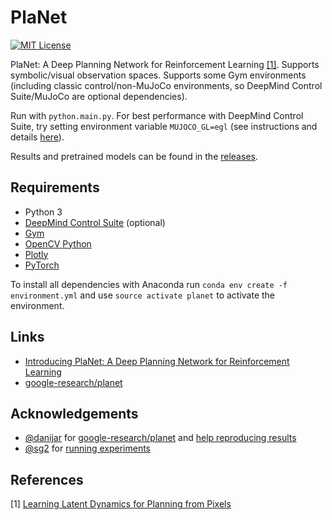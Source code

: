 PlaNet
======

[![MIT License](https://img.shields.io/badge/license-MIT-blue.svg)](LICENSE.md)

PlaNet: A Deep Planning Network for Reinforcement Learning [[1]](#references). Supports symbolic/visual observation spaces. Supports some Gym environments (including classic control/non-MuJoCo environments, so DeepMind Control Suite/MuJoCo are optional dependencies).

Run with `python.main.py`. For best performance with DeepMind Control Suite, try setting environment variable `MUJOCO_GL=egl` (see instructions and details [here](https://github.com/deepmind/dm_control#rendering)).


Results and pretrained models can be found in the [releases](https://github.com/Kaixhin/PlaNet/releases).

Requirements
------------

- Python 3
- [DeepMind Control Suite](https://github.com/deepmind/dm_control) (optional)
- [Gym](https://gym.openai.com/)
- [OpenCV Python](https://pypi.python.org/pypi/opencv-python)
- [Plotly](https://plot.ly/)
- [PyTorch](http://pytorch.org/)

To install all dependencies with Anaconda run `conda env create -f environment.yml` and use `source activate planet` to activate the environment. 

Links
-----

- [Introducing PlaNet: A Deep Planning Network for Reinforcement Learning](https://ai.googleblog.com/2019/02/introducing-planet-deep-planning.html)
- [google-research/planet](https://github.com/google-research/planet)

Acknowledgements
----------------

- [@danijar](https://github.com/danijar) for [google-research/planet](https://github.com/google-research/planet) and [help reproducing results](https://github.com/google-research/planet/issues/28)
- [@sg2](https://github.com/sg2) for [running experiments](https://github.com/Kaixhin/PlaNet/issues/9)

References
----------

[1] [Learning Latent Dynamics for Planning from Pixels](https://arxiv.org/abs/1811.04551)  
